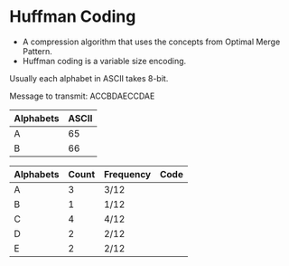 # Huffman Coding
* A compression algorithm that uses the concepts from Optimal Merge Pattern.
* Huffman coding is a variable size encoding.

Usually each alphabet in ASCII takes 8-bit.

Message to transmit: ACCBDAECCDAE 

| Alphabets | ASCII |
|-----------|-------|
| A         | 65    |
| B         | 66    |

| Alphabets | Count | Frequency | Code |
|-----------|-------|-----------|--|
| A         | 3     | 3/12      |  |
| B         | 1     | 1/12      |  |
| C         | 4     | 4/12      |  |
| D         | 2     | 2/12      |  |
| E         | 2     | 2/12      |  |
